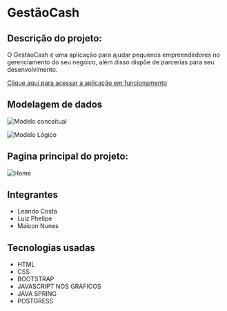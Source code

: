 # GestãoCash

## Descrição do projeto:

O GestãoCash é uma aplicação para ajudar pequenos empreendedores no gerenciamento do seu negóico, além disso dispõe de parcerias para seu desenvolvimento.

[Clique aqui para acessar a aplicação em funcionamento](https://projeto-final-ochre.vercel.app/)

## Modelagem de dados

![Modelo conceitual](https://raw.githubusercontent.com/squad22recode/gestaocash_imagens/main/images)

![Modelo Lógico](https://raw.githubusercontent.com/squad22recode/gestaocash_imagens/main/images)

## Pagina principal do projeto:

![Home ](https://raw.githubusercontent.com/squad22recode/gestaocash_imagens/main/images)

## Integrantes

-   Leando Costa
-   Luiz Phelipe
-   Maicon Nunes

## Tecnologias usadas

-   HTML
-   CSS
-   BOOTSTRAP
-   JAVASCRIPT NOS GRÁFICOS
-   JAVA SPRING
-   POSTGRESS

